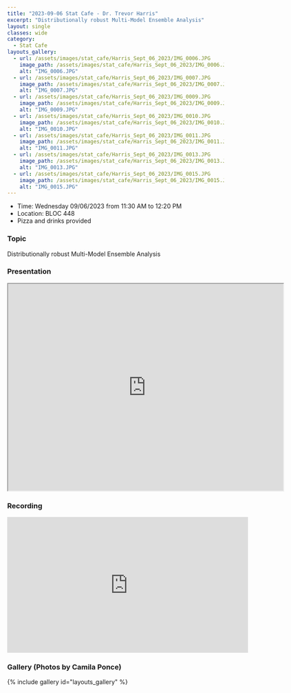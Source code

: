 ```yaml
---
title: "2023-09-06 Stat Cafe - Dr. Trevor Harris"
excerpt: "Distributionally robust Multi-Model Ensemble Analysis"
layout: single
classes: wide
category:
  - Stat Cafe
layouts_gallery:
  - url: /assets/images/stat_cafe/Harris_Sept_06_2023/IMG_0006.JPG
    image_path: /assets/images/stat_cafe/Harris_Sept_06_2023/IMG_0006.JPG
    alt: "IMG_0006.JPG"
  - url: /assets/images/stat_cafe/Harris_Sept_06_2023/IMG_0007.JPG
    image_path: /assets/images/stat_cafe/Harris_Sept_06_2023/IMG_0007.JPG
    alt: "IMG_0007.JPG"
  - url: /assets/images/stat_cafe/Harris_Sept_06_2023/IMG_0009.JPG
    image_path: /assets/images/stat_cafe/Harris_Sept_06_2023/IMG_0009.JPG
    alt: "IMG_0009.JPG"
  - url: /assets/images/stat_cafe/Harris_Sept_06_2023/IMG_0010.JPG
    image_path: /assets/images/stat_cafe/Harris_Sept_06_2023/IMG_0010.JPG
    alt: "IMG_0010.JPG"
  - url: /assets/images/stat_cafe/Harris_Sept_06_2023/IMG_0011.JPG
    image_path: /assets/images/stat_cafe/Harris_Sept_06_2023/IMG_0011.JPG
    alt: "IMG_0011.JPG"
  - url: /assets/images/stat_cafe/Harris_Sept_06_2023/IMG_0013.JPG
    image_path: /assets/images/stat_cafe/Harris_Sept_06_2023/IMG_0013.JPG
    alt: "IMG_0013.JPG"
  - url: /assets/images/stat_cafe/Harris_Sept_06_2023/IMG_0015.JPG
    image_path: /assets/images/stat_cafe/Harris_Sept_06_2023/IMG_0015.JPG
    alt: "IMG_0015.JPG"
---
```


- Time: Wednesday 09/06/2023 from 11:30 AM to 12:20 PM
- Location: BLOC 448
- Pizza and drinks provided
<!-- - [Presentation]({{ "/assets/files/stat_cafe/Harris_Sept_06_2023/statcafe.pdf" | relative_url }}) -->
<!-- - [Recording](https://www.youtube.com/watch?v=3cFLb6IMFTU) -->

### Topic

Distributionally robust Multi-Model Ensemble Analysis

### Presentation
<iframe src="https://drive.google.com/file/d/1N5JA8wKhCZleyt00w-8WOCv4BwznSZUw/preview" width="640" height="480" allow="autoplay"></iframe>

### Recording
<iframe width="560" height="315" src="https://www.youtube.com/embed/3cFLb6IMFTU?si=h_7JCCcvF0AKqmfZ" title="YouTube video player" frameborder="0" allow="accelerometer; autoplay; clipboard-write; encrypted-media; gyroscope; picture-in-picture; web-share" allowfullscreen></iframe>

### Gallery (Photos by Camila Ponce)

{% include gallery id="layouts_gallery" %}

